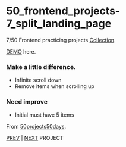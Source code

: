 # 50_frontend_projects-7_split_landing_page

7/50 Frontend practicing projects [Collection](https://github.com/yswnqc/50_frontend_projects-collection).

[DEMO](https://yswnqc.github.io/50_frontend_projects-7_split_landing_page/) here.

### Make a little difference.

- Infinite scroll down
- Remove items when scrolling up

### Need improve

- Initial must have 5 items

From [50projects50days](https://50projects50days.com).

[PREV](https://github.com/yswnqc/50_frontend_projects-6_scroll_animation) | [NEXT]() PROJECT
